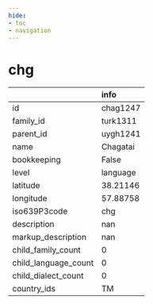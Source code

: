 ```yaml
---
hide:
- toc
- navigation
---
```

# chg
|                      | info     |
|:---------------------|:---------|
| id                   | chag1247 |
| family_id            | turk1311 |
| parent_id            | uygh1241 |
| name                 | Chagatai |
| bookkeeping          | False    |
| level                | language |
| latitude             | 38.21146 |
| longitude            | 57.88758 |
| iso639P3code         | chg      |
| description          | nan      |
| markup_description   | nan      |
| child_family_count   | 0        |
| child_language_count | 0        |
| child_dialect_count  | 0        |
| country_ids          | TM       |